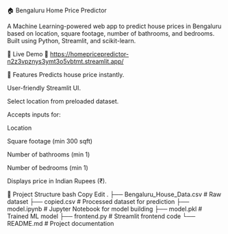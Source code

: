 🏠 Bengaluru Home Price Predictor

A Machine Learning-powered web app to predict house prices in Bengaluru based on location, square footage, number of bathrooms, and bedrooms. Built using Python, Streamlit, and scikit-learn.

🚀 Live Demo
🔗 https://homepricepredictor-n2z3vpznys3ymt3o5vbtmt.streamlit.app/

📌 Features
Predicts house price instantly.

User-friendly Streamlit UI.

Select location from preloaded dataset.

Accepts inputs for:

Location

Square footage (min 300 sqft)

Number of bathrooms (min 1)

Number of bedrooms (min 1)

Displays price in Indian Rupees (₹).

📂 Project Structure
bash
Copy
Edit
.
├── Bengaluru_House_Data.csv      # Raw dataset
├── copied.csv                    # Processed dataset for prediction
├── model.ipynb                   # Jupyter Notebook for model building
├── model.pkl                     # Trained ML model
├── frontend.py                   # Streamlit frontend code
└── README.md                     # Project documentation
